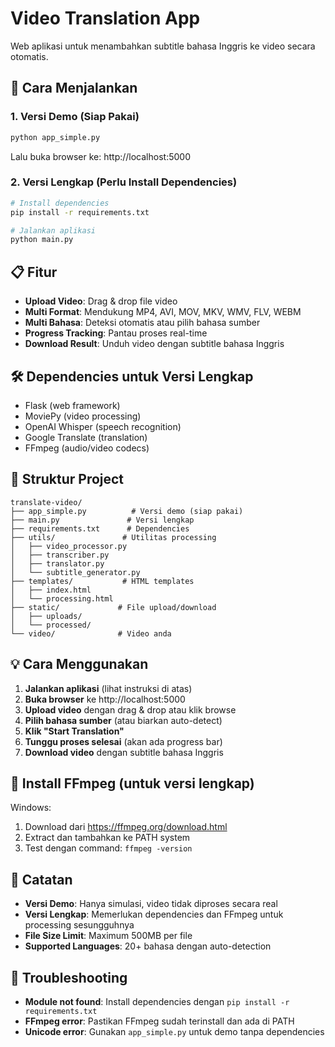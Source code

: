 # Video Translation App

Web aplikasi untuk menambahkan subtitle bahasa Inggris ke video secara otomatis.

## 🚀 Cara Menjalankan

### 1. Versi Demo (Siap Pakai)
```bash
python app_simple.py
```
Lalu buka browser ke: http://localhost:5000

### 2. Versi Lengkap (Perlu Install Dependencies)
```bash
# Install dependencies
pip install -r requirements.txt

# Jalankan aplikasi
python main.py
```

## 📋 Fitur

- **Upload Video**: Drag & drop file video
- **Multi Format**: Mendukung MP4, AVI, MOV, MKV, WMV, FLV, WEBM
- **Multi Bahasa**: Deteksi otomatis atau pilih bahasa sumber
- **Progress Tracking**: Pantau proses real-time
- **Download Result**: Unduh video dengan subtitle bahasa Inggris

## 🛠️ Dependencies untuk Versi Lengkap

- Flask (web framework)
- MoviePy (video processing)
- OpenAI Whisper (speech recognition)
- Google Translate (translation)
- FFmpeg (audio/video codecs)

## 📁 Struktur Project

```
translate-video/
├── app_simple.py          # Versi demo (siap pakai)
├── main.py               # Versi lengkap
├── requirements.txt      # Dependencies
├── utils/               # Utilitas processing
│   ├── video_processor.py
│   ├── transcriber.py
│   ├── translator.py
│   └── subtitle_generator.py
├── templates/           # HTML templates
│   ├── index.html
│   └── processing.html
├── static/             # File upload/download
│   ├── uploads/
│   └── processed/
└── video/              # Video anda
```

## 💡 Cara Menggunakan

1. **Jalankan aplikasi** (lihat instruksi di atas)
2. **Buka browser** ke http://localhost:5000
3. **Upload video** dengan drag & drop atau klik browse
4. **Pilih bahasa sumber** (atau biarkan auto-detect)
5. **Klik "Start Translation"**
6. **Tunggu proses selesai** (akan ada progress bar)
7. **Download video** dengan subtitle bahasa Inggris

## 🔧 Install FFmpeg (untuk versi lengkap)

Windows:
1. Download dari https://ffmpeg.org/download.html
2. Extract dan tambahkan ke PATH system
3. Test dengan command: `ffmpeg -version`

## 📝 Catatan

- **Versi Demo**: Hanya simulasi, video tidak diproses secara real
- **Versi Lengkap**: Memerlukan dependencies dan FFmpeg untuk processing sesungguhnya
- **File Size Limit**: Maximum 500MB per file
- **Supported Languages**: 20+ bahasa dengan auto-detection

## 🐛 Troubleshooting

- **Module not found**: Install dependencies dengan `pip install -r requirements.txt`
- **FFmpeg error**: Pastikan FFmpeg sudah terinstall dan ada di PATH
- **Unicode error**: Gunakan `app_simple.py` untuk demo tanpa dependencies
